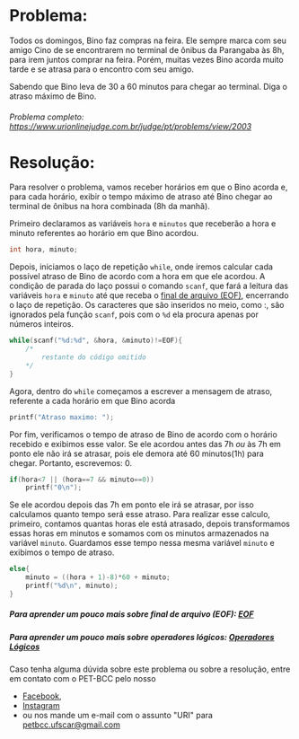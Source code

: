 # Problema:

Todos os domingos, Bino faz compras na feira. Ele sempre marca com seu amigo Cino de se encontrarem no terminal de ônibus da Parangaba às 8h, para irem juntos comprar na feira. Porém, muitas vezes Bino acorda muito tarde e se atrasa para o encontro com seu amigo.

Sabendo que Bino leva de 30 a 60 minutos para chegar ao terminal. Diga o atraso máximo de Bino.

###### Problema completo: https://www.urionlinejudge.com.br/judge/pt/problems/view/2003

# Resolução:

Para resolver o problema, vamos receber horários em que o Bino acorda e, para cada horário, exibir o tempo máximo de atraso até Bino chegar ao terminal de ônibus na hora combinada (8h da manhã). 

Primeiro declaramos as variáveis `hora` e `minutos` que receberão a hora e minuto referentes ao horário em que Bino acordou. 
```c
int hora, minuto;
```

Depois, iniciamos o laço de repetição `while`, onde iremos calcular cada possível atraso de Bino de acordo com a hora em que ele acordou. A condição de parada do laço possui o comando `scanf`, que fará a leitura das variáveis `hora` e `minuto` até que receba o [final de arquivo (EOF)](https://pt.wikipedia.org/wiki/EOF), encerrando o laço de repetição.
Os caracteres que são inseridos no meio, como :, são ignorados pela função `scanf`, pois com o `%d`  ela procura apenas por números inteiros. 
```c
while(scanf("%d:%d", &hora, &minuto)!=EOF){
	/*
		restante do código omitido
	*/
} 
```

Agora, dentro do `while` começamos a escrever a mensagem de atraso, referente a cada horário em que Bino acorda
```c	
printf("Atraso maximo: ");
```

Por fim, verificamos o tempo de atraso de Bino de acordo com o horário recebido e exibimos esse valor. Se ele acordou antes das 7h *ou* às 7h em ponto ele não irá se atrasar, pois ele demora até 60 minutos(1h) para chegar. Portanto, escrevemos: 0.
```c
if(hora<7 || (hora==7 && minuto==0))
	printf("0\n");

```

Se ele acordou depois das 7h em ponto ele irá se atrasar, por isso calculamos quanto tempo será esse atraso. Para realizar esse calculo, primeiro, contamos quantas horas ele está atrasado, depois transformamos essas horas em minutos e somamos com os minutos armazenados na variável `minuto`. Guardamos esse tempo nessa mesma variável `minuto` e exibimos o tempo de atraso.
```c
else{
	minuto = ((hora + 1)-8)*60 + minuto;
	printf("%d\n", minuto);
}
```

##### Para aprender um pouco mais sobre final de arquivo (EOF): [EOF](https://pt.wikipedia.org/wiki/EOF)

##### Para aprender um pouco mais sobre operadores lógicos: [Operadores Lógicos](http://linguagemc.com.br/operadores-logicos-em-c/)

Caso tenha alguma dúvida sobre este problema ou sobre a resolução, entre em contato com o PET-BCC pelo nosso
* [Facebook](https://www.facebook.com/petbcc/),
* [Instagram](https://www.instagram.com/petbcc.ufscar/)
* ou nos mande um e-mail com o assunto "URI" para  petbcc.ufscar@gmail.com